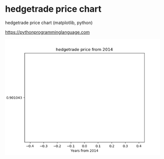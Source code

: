 # hedgetrade price chart 

hedgetrade price chart (matplotlib, python)

https://pythonprogramminglanguage.com

<img src='chart.png'>
